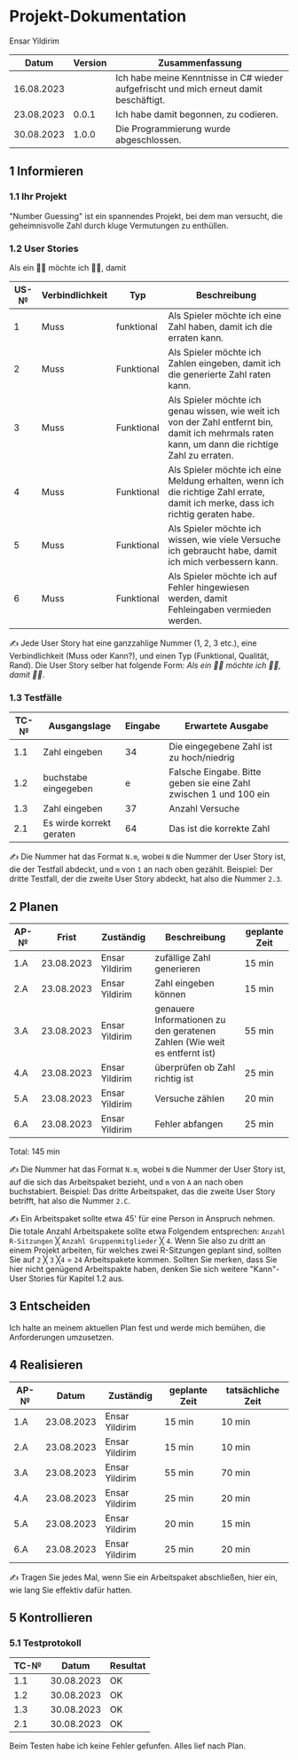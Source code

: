 
# Projekt-Dokumentation
Ensar Yildirim

| Datum  | Version |Zusammenfassung|
| ------------- | ------------- |-----|
| 16.08.2023 | |   Ich habe meine Kenntnisse in C# wieder aufgefrischt und mich erneut damit beschäftigt.|
| 23.08.2023 | 0.0.1 |Ich habe damit begonnen, zu codieren.|
|30.08.2023|1.0.0| Die Programmierung wurde abgeschlossen.|


## 1 Informieren


### 1.1 Ihr Projekt



"Number Guessing" ist ein spannendes Projekt, bei dem man versucht, die geheimnisvolle Zahl durch kluge Vermutungen zu enthüllen.

### 1.2 User Stories
Als ein 🤷‍♂️ möchte ich 🤷‍♂️, damit

| US-№          |Verbindlichkeit|    Typ  |Beschreibung       |
| ------------- | ------------- |---------|-----------        |
|1   | Muss  |   funktional      |Als Spieler möchte ich eine Zahl haben, damit ich die erraten kann.  |
| 2 | Muss  |   Funktional      |  Als Spieler möchte ich Zahlen eingeben, damit ich die generierte Zahl raten kann. |
|3  | Muss  |   Funktional    | Als Spieler möchte ich genau wissen, wie weit ich von der Zahl entfernt bin, damit ich mehrmals raten kann, um dann die richtige Zahl zu erraten.|
| 4 | Muss  |Funktional  | Als Spieler möchte ich eine Meldung erhalten, wenn ich die richtige Zahl errate, damit ich merke, dass ich richtig geraten habe.                  |
|5  | Muss  |Funktional | Als Spieler möchte ich wissen, wie viele Versuche ich gebraucht habe, damit ich mich verbessern kann.   |
| 6| Muss  |Funktional|Als Spieler möchte ich auf Fehler hingewiesen werden, damit Fehleingaben vermieden werden.  |


✍️ Jede User Story hat eine ganzzahlige Nummer (1, 2, 3 etc.), eine Verbindlichkeit (Muss oder Kann?), und einen Typ (Funktional, Qualität, Rand). Die User Story selber hat folgende Form: *Als ein 🤷‍♂️ möchte ich 🤷‍♂️, damit 🤷‍♂️*.


### 1.3 Testfälle

| TC-№  | Ausgangslage |Eingabe |  Erwartete Ausgabe     |                   
| ------| ------------- |-------|  -----------------     |
| 1.1| Zahl eingeben  |  34     | Die eingegebene Zahl ist zu hoch/niedrig                       |            
| 1.2| buchstabe eingegeben  |e       |  Falsche Eingabe. Bitte geben sie eine Zahl zwischen 1 und 100 ein            |
| 1.3| Zahl eingeben  |  37     | Anzahl Versuche                     |            
| 2.1| Es wirde korrekt geraten  |64       | Das ist die korrekte Zahl            |


✍️ Die Nummer hat das Format `N.m`, wobei `N` die Nummer der User Story ist, die der Testfall abdeckt, und `m` von `1` an nach oben gezählt. Beispiel: Der dritte Testfall, der die zweite User Story abdeckt, hat also die Nummer `2.3`.



## 2 Planen


| AP-№ | Frist |Zuständig|Beschreibung|geplante Zeit |
| -------| ----- |---------| -----------| ------------ |
| 1.A    | 23.08.2023|Ensar Yildirim|  zufällige Zahl generieren|    15 min     |
| 2.A| 23.08.2023|      Ensar Yildirim   |Zahl eingeben können|   15 min           |
| 3.A| 23.08.2023|       Ensar Yildirim  |   genauere Informationen zu den geratenen Zahlen (Wie weit es entfernt ist)|    55 min|
| 4.A| 23.08.2023|      Ensar Yildirim   |    überprüfen ob Zahl richtig ist      |25 min|
| 5.A| 23.08.2023|      Ensar Yildirim   |     Versuche zählen|   20 min         |
| 6.A| 23.08.2023|       Ensar Yildirim  |      Fehler abfangen|    25 min       |

Total: 145 min


✍️ Die Nummer hat das Format `N.m`, wobei `N` die Nummer der User Story ist, auf die sich das Arbeitspaket bezieht, und `m` von `A` an nach oben buchstabiert. Beispiel: Das dritte Arbeitspaket, das die zweite User Story betrifft, hat also die Nummer `2.C`.


✍️ Ein Arbeitspaket sollte etwa 45' für eine Person in Anspruch nehmen. Die totale Anzahl Arbeitspakete sollte etwa Folgendem entsprechen: `Anzahl R-Sitzungen` ╳ `Anzahl Gruppenmitglieder` ╳ `4`. Wenn Sie also zu dritt an einem Projekt arbeiten, für welches zwei R-Sitzungen geplant sind, sollten Sie auf `2` ╳ `3` ╳`4` = `24` Arbeitspakete kommen. Sollten Sie merken, dass Sie hier nicht genügend Arbeitspakte haben, denken Sie sich weitere "Kann"-User Stories für Kapitel 1.2 aus.


## 3 Entscheiden
Ich halte an meinem aktuellen Plan fest und werde mich bemühen, die Anforderungen umzusetzen.



## 4 Realisieren


| AP-№	  | Datum |Zuständig|geplante Zeit|tatsächliche Zeit|
| --------| ----- |-------- |------------ |---------------- |
| 1.A | 23.08.2023| Ensar Yildirim        | 15 min          |  10 min               |
| 2.A | 23.08.2023 | Ensar Yildirim        | 15 min           |   10 min             |
| 3.A | 23.08.2023| Ensar Yildirim        | 55 min          |  70 min               |
| 4.A | 23.08.2023 | Ensar Yildirim        | 25 min           |  20 min              |
| 5.A | 23.08.2023| Ensar Yildirim        | 20 min          |  15 min               |
| 6.A | 23.08.2023 | Ensar Yildirim        | 25 min           |  20 min              |


✍️ Tragen Sie jedes Mal, wenn Sie ein Arbeitspaket abschließen, hier ein, wie lang Sie effektiv dafür hatten.


## 5 Kontrollieren


### 5.1 Testprotokoll


|  TC-№	  | Datum  |Resultat|
| ------------- | ------------- | ---------------|
| 1.1  |30.08.2023   |   OK             |
| 1.2| 30.08.2023   |    OK            |
| 1.3  | 30.08.2023   |  OK              |
| 2.1|30.08.2023   |     OK           |



Beim Testen habe ich keine Fehler gefunfen. Alles lief nach Plan.



